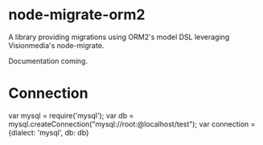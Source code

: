 node-migrate-orm2
=================

A library providing migrations using ORM2's model DSL leveraging Visionmedia's node-migrate.

Documentation coming.


# Connection

var mysql       = require('mysql');
var db          = mysql.createConnection("mysql://root:@localhost/test");
var connection = {dialect: 'mysql', db: db}
